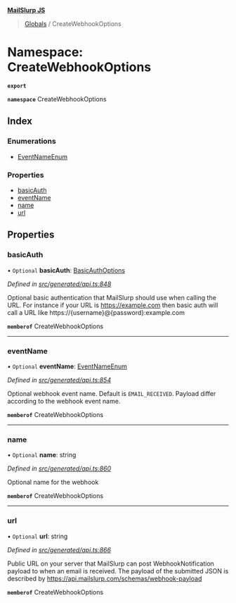 **[MailSlurp JS](../README.md)**

> [Globals](../README.md) / CreateWebhookOptions

# Namespace: CreateWebhookOptions

**`export`** 

**`namespace`** CreateWebhookOptions

## Index

### Enumerations

* [EventNameEnum](../enums/createwebhookoptions.eventnameenum.md)

### Properties

* [basicAuth](createwebhookoptions.md#basicauth)
* [eventName](createwebhookoptions.md#eventname)
* [name](createwebhookoptions.md#name)
* [url](createwebhookoptions.md#url)

## Properties

### basicAuth

• `Optional` **basicAuth**: [BasicAuthOptions](../interfaces/basicauthoptions.md)

*Defined in [src/generated/api.ts:848](https://github.com/mailslurp/mailslurp-client/blob/8d5c17f/src/generated/api.ts#L848)*

Optional basic authentication that MailSlurp should use when calling the URL. For instance if your URL is https://example.com then basic auth will call a URL like https://{username}@{password}:example.com

**`memberof`** CreateWebhookOptions

___

### eventName

• `Optional` **eventName**: [EventNameEnum](../enums/createwebhookoptions.eventnameenum.md)

*Defined in [src/generated/api.ts:854](https://github.com/mailslurp/mailslurp-client/blob/8d5c17f/src/generated/api.ts#L854)*

Optional webhook event name. Default is `EMAIL_RECEIVED`. Payload differ according to the webhook event name.

**`memberof`** CreateWebhookOptions

___

### name

• `Optional` **name**: string

*Defined in [src/generated/api.ts:860](https://github.com/mailslurp/mailslurp-client/blob/8d5c17f/src/generated/api.ts#L860)*

Optional name for the webhook

**`memberof`** CreateWebhookOptions

___

### url

• `Optional` **url**: string

*Defined in [src/generated/api.ts:866](https://github.com/mailslurp/mailslurp-client/blob/8d5c17f/src/generated/api.ts#L866)*

Public URL on your server that MailSlurp can post WebhookNotification payload to when an email is received. The payload of the submitted JSON is described by https://api.mailslurp.com/schemas/webhook-payload

**`memberof`** CreateWebhookOptions
